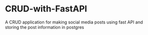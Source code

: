 # CRUD-with-FastAPI


A CRUD application for making social media posts using fast API and storing the post information in postgres
